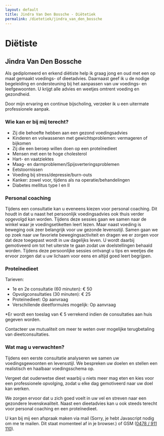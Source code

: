 ```yaml
---
layout: default
title: Jindra Van Den Bossche - Diëtetiek
permalink: /dietetiek/jindra_van_den_bossche
---
```



# Diëtiste

## Jindra Van Den Bossche


Als gediplomeerd en erkend diëtiste help ik graag jong en oud met een op maat gemaakt voedings- of dieetadvies. Daarnaast geef ik u de nodige begeleiding en ondersteuning bij het aanpassen van uw voedings- en leefgewoonten. U krijgt alle advies en weetjes omtrent voeding en gezondheid.

Door mijn ervaring en continue bijscholing, verzeker ik u een uitermate professionele aanpak.

### Wie kan er bij mij terecht?

* Zij die behoefte hebben aan een gezond voedingsadvies
* Kinderen en volwassenen met gewichtsproblemen: vermageren of bijkomen
* Zij die een beroep willen doen op een proteïnedieet
* Mensen met een te hoge cholesterol
* Hart- en vaatziektes
* Maag- en darmproblemen/Spijsverteringsproblemen
* Eetstoornissen
* Voeding bij stress/depressie/burn-outs
* Kanker: zowel voor, tijdens als na operatie/behandelingen
* Diabetes mellitus type I en II

### Personal coaching
Tijdens een consultatie kan u eveneens kiezen voor personal coaching. Dit houdt in dat u naast het persoonlijk voedingsadvies ook thuis verder opgevolgd kan worden. Tijdens deze sessies gaan we samen naar de winkel waar je voedingsetiketten leert lezen. Maar naast voeding is beweging ook zeer belangrijk voor uw gezonde levensstijl. Samen gaan we op zoek naar uw favoriete bewegingsactiviteit en dragen we er zorgen voor dat deze toegepast wordt in uw dagelijks leven. U wordt daarbij gemotiveerd om tot het uiterste te gaan zodat uw doelstellingen behaald worden.
Tijdens deze persoonlijke sessies ontvangt u tips en weetjes die ervoor zorgen dat u uw lichaam voor eens en altijd goed leert begrijpen.

### Proteïnedieet
Tarieven:

* 1e en 2e consultatie (60 minuten):	€ 50
* Opvolgconsultaties (30 minuten):	€ 25
* Proteïnedieet:				Op aanvraag
* Verschillende dieetformules mogelijk:	Op aanvraag

*Er wordt een toeslag van € 5 verrekend indien de consultaties aan huis gegeven worden.

Contacteer uw mutualiteit om meer te weten over mogelijke terugbetaling van dieetconsultaties.


### Wat mag u verwachten?

Tijdens een eerste consultatie analyseren we samen uw voedingsgewoonten en levensstijl. We bespreken uw doelen en stellen een realistisch en haalbaar voedingsschema op.

Vergeet dat ouderwetse dieet waarbij u niets meer mag eten en kies voor een professionele opvolging, zodat u elke dag gemotiveerd naar uw doel kan werken.

We zorgen ervoor dat u zich goed voelt in uw vel en streven naar een gezondere levenskwaliteit. Naast een dieetadvies kan u ook steeds terecht voor personal coaching en een proteïnedieet.


U kan bij mij een afspraak maken via mail (<script type="text/javascript" language="javascript">
<!--
// Email obfuscator script 2.1 by Tim Williams, University of Arizona Random encryption key feature by Andrew Moulden, Site Engineering Ltd
// This code is freeware provided these four comment lines remain intact A wizard to generate this code is at http://www.jottings.com/obfuscator/
{ coded = "4uO9W3895@lMSj3uE.nMj"; key = "7nzGqfolND3Ws1VB8kYijQOtHPTME2IJxLydwgXbu4c0SUKZhRCarFAp9ve65m";shift=coded.length;
	link="";	for (i=0; i<coded.length; i++) { if (key.indexOf(coded.charAt(i))==-1) {ltr = coded.charAt(i);link += (ltr);} else { ltr = (key.indexOf(coded.charAt(i))-shift+key.length) % key.length;link += (key.charAt(ltr));}} document.write("<a href='mailto:"+link+"'>"+link+"</a>")}//-->
</script><noscript>Sorry, je hebt Javascript nodig om me te mailen. Dit staat momenteel af in je browser.</noscript>) of GSM (<a href="tel:+32478911110" itemprop="telephone">0478 / 911 110</a>).


